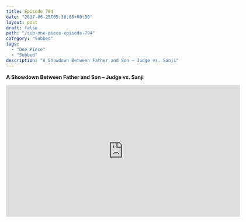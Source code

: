 ```yaml
---
title: Episode 794
date: "2017-06-25T05:30:00+00:00"
layout: post
draft: false
path: "/sub-one-piece-episode-794"
category: "Subbed"
tags:
  - "One Piece"
  - "Subbed"
description: "A Showdown Between Father and Son – Judge vs. Sanji"
---
```


**A Showdown Between Father and Son – Judge vs. Sanji**

<iframe width="640" height="360" src="https://www.rapidvideo.com/e/G6FRPH070K" frameborder="0" marginwidth=0 marginheight=0 scrolling=no allowfullscreen></iframe>

